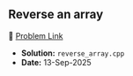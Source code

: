 ## Reverse an array
🔗 [Problem Link](https://www.geeksforgeeks.org/problems/reverse-an-array/0)
- **Solution:** `reverse_array.cpp`
- **Date:** 13-Sep-2025
